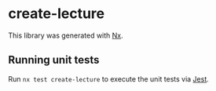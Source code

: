 # create-lecture

This library was generated with [Nx](https://nx.dev).

## Running unit tests

Run `nx test create-lecture` to execute the unit tests via [Jest](https://jestjs.io).
